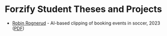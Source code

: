 # Forzify Student Theses and Projects

- [Robin Rognerud](https://github.com/simula/forzify/tree/main/robin-rognerud) - AI-based clipping of booking events in soccer, 2023 ([PDF](https://home.simula.no/~paalh/students/RobinRognerud-OsloMet-2023.pdf))
